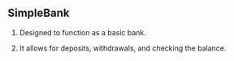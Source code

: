 ## SimpleBank

1. Designed to function as a basic bank.

2. It allows for deposits, withdrawals, and checking the balance.
